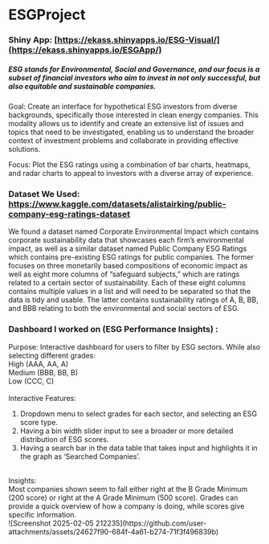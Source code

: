 # ESGProject 
### Shiny App: [https://ekass.shinyapps.io/ESG-Visual/](https://ekass.shinyapps.io/ESGApp/)
##### ESG stands for Environmental, Social and Governance, and our focus is a subset of financial investors who aim to invest in not only successful, but also equitable and sustainable companies.
Goal: Create an interface for hypothetical ESG investors from diverse backgrounds, specifically those interested in clean energy companies. This modality allows us to identify and create an extensive list of issues and topics that need to be investigated, enabling us to understand the broader context of investment problems and collaborate in providing effective solutions.

Focus: Plot the ESG ratings using a combination of bar charts, heatmaps, and radar charts to appeal to investors with a diverse array of experience. 
<br />
### Dataset We Used: https://www.kaggle.com/datasets/alistairking/public-company-esg-ratings-dataset 
We found a dataset named Corporate Environmental Impact which contains corporate sustainability data that showcases each firm’s environmental impact, as well as a similar dataset named Public Company ESG Ratings which contains pre-existing ESG ratings for public companies. The former focuses on three monetarily based compositions of economic impact as well as eight more columns of “safeguard subjects,” which are ratings related to a certain sector of sustainability. Each of these eight columns contains multiple values in a list and will need to be separated so that the data is tidy and usable. The latter contains sustainability ratings of A, B, BB, and BBB relating to both the environmental and social sectors of ESG.
<br />
### Dashboard I worked on (ESG Performance Insights) :
Purpose: Interactive dashboard for users to filter by ESG sectors. While also selecting different grades:
<br />
High (AAA, AA, A)
<br />
Medium (BBB, BB, B)
<br />
Low (CCC, C)
<br />
<br />
Interactive Features:
<br />
1. Dropdown menu to select grades for each sector, and selecting an ESG score type.
2. Having a bin width slider input to see a broader or more detailed distribution of ESG scores.
3. Having a search bar in the data table that takes input and highlights it in the graph as ‘Searched Companies’. 
<br />
Insights:
<br />
Most companies shown seem to fall either right at the B Grade Minimum (200 score) or right at the A Grade Minimum (500 score). 
Grades can provide a quick overview of how a company is doing, while scores give specific information.
<br />
![Screenshot 2025-02-05 212235](https://github.com/user-attachments/assets/24627f90-684f-4a61-b274-71f3f496839b)



